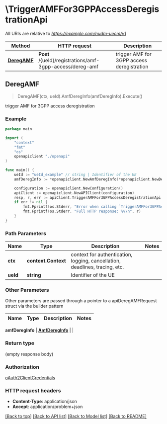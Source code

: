 # \TriggerAMFFor3GPPAccessDeregistrationApi

All URIs are relative to *https://example.com/nudm-uecm/v1*

Method | HTTP request | Description
------------- | ------------- | -------------
[**DeregAMF**](TriggerAMFFor3GPPAccessDeregistrationApi.md#DeregAMF) | **Post** /{ueId}/registrations/amf-3gpp-access/dereg-amf | trigger AMF for 3GPP access deregistration



## DeregAMF

> DeregAMF(ctx, ueId).AmfDeregInfo(amfDeregInfo).Execute()

trigger AMF for 3GPP access deregistration

### Example

```go
package main

import (
    "context"
    "fmt"
    "os"
    openapiclient "./openapi"
)

func main() {
    ueId := "ueId_example" // string | Identifier of the UE
    amfDeregInfo := *openapiclient.NewAmfDeregInfo(*openapiclient.NewDeregistrationReason()) // AmfDeregInfo | 

    configuration := openapiclient.NewConfiguration()
    apiClient := openapiclient.NewAPIClient(configuration)
    resp, r, err := apiClient.TriggerAMFFor3GPPAccessDeregistrationApi.DeregAMF(context.Background(), ueId).AmfDeregInfo(amfDeregInfo).Execute()
    if err != nil {
        fmt.Fprintf(os.Stderr, "Error when calling `TriggerAMFFor3GPPAccessDeregistrationApi.DeregAMF``: %v\n", err)
        fmt.Fprintf(os.Stderr, "Full HTTP response: %v\n", r)
    }
}
```

### Path Parameters


Name | Type | Description  | Notes
------------- | ------------- | ------------- | -------------
**ctx** | **context.Context** | context for authentication, logging, cancellation, deadlines, tracing, etc.
**ueId** | **string** | Identifier of the UE | 

### Other Parameters

Other parameters are passed through a pointer to a apiDeregAMFRequest struct via the builder pattern


Name | Type | Description  | Notes
------------- | ------------- | ------------- | -------------

 **amfDeregInfo** | [**AmfDeregInfo**](AmfDeregInfo.md) |  | 

### Return type

 (empty response body)

### Authorization

[oAuth2ClientCredentials](../README.md#oAuth2ClientCredentials)

### HTTP request headers

- **Content-Type**: application/json
- **Accept**: application/problem+json

[[Back to top]](#) [[Back to API list]](../README.md#documentation-for-api-endpoints)
[[Back to Model list]](../README.md#documentation-for-models)
[[Back to README]](../README.md)

